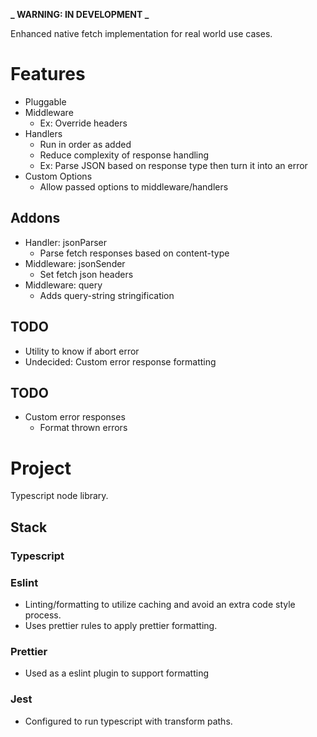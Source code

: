 **_ WARNING: IN DEVELOPMENT _**

Enhanced native fetch implementation for real world use cases.

# Features

- Pluggable
- Middleware
  - Ex: Override headers
- Handlers
  - Run in order as added
  - Reduce complexity of response handling
  - Ex: Parse JSON based on response type then turn it into an error
- Custom Options
  - Allow passed options to middleware/handlers

## Addons

- Handler: jsonParser
  - Parse fetch responses based on content-type
- Middleware: jsonSender
  - Set fetch json headers
- Middleware: query
  - Adds query-string stringification

## TODO

- Utility to know if abort error
- Undecided: Custom error response formatting

## TODO

- Custom error responses
  - Format thrown errors

# Project

Typescript node library.

## Stack

### Typescript

### Eslint

- Linting/formatting to utilize caching and avoid an extra code style process.
- Uses prettier rules to apply prettier formatting.

### Prettier

- Used as a eslint plugin to support formatting

### Jest

- Configured to run typescript with transform paths.
